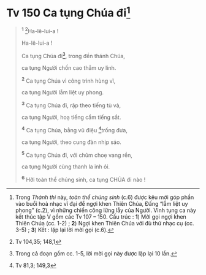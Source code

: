 # Tv 150 Ca tụng Chúa đi[^1-65bdea08-8b7b-4109-9950-ed168a0f37a1]

> <sup><b>1</b></sup> [^1@-65bdea08-8b7b-4109-9950-ed168a0f37a1]Ha-lê-lui-a !
>
> Ha-lê-lui-a !
>
> Ca tụng Chúa đi[^2-65bdea08-8b7b-4109-9950-ed168a0f37a1], trong đền thánh Chúa,
>
> ca tụng Người chốn cao thẳm uy linh.
>
> <sup><b>2</b></sup> Ca tụng Chúa vì công trình hùng vĩ,
>
> ca tụng Người lẫm liệt uy phong.
>
> <sup><b>3</b></sup> Ca tụng Chúa đi, rập theo tiếng tù và,
>
> ca tụng Người, hoạ tiếng cầm tiếng sắt.
>
> <sup><b>4</b></sup> Ca tụng Chúa, bằng vũ điệu [^2@-65bdea08-8b7b-4109-9950-ed168a0f37a1]trống đưa,
>
> ca tụng Người, theo cung đàn nhịp sáo.
>
> <sup><b>5</b></sup> Ca tụng Chúa đi, với chũm choẹ vang rền,
>
> ca tụng Người cùng thanh la inh ỏi.
>
> <sup><b>6</b></sup> Hỡi toàn thể chúng sinh, ca tụng CHÚA đi nào !

[^1-65bdea08-8b7b-4109-9950-ed168a0f37a1]: Trong _Thánh thi_ này, _toàn thể chúng sinh_ (c.6) được kêu mời góp phần vào buổi hoà nhạc vĩ đại để ngợi khen Thiên Chúa, Đấng “lẫm liệt uy phong” (c.2), vì những chiến công lừng lẫy của Người. Vinh tụng ca này kết thúc tập V gồm các Tv 107 – 150. Cấu trúc : **1**) Mời gọi ngợi khen Thiên Chúa (cc. 1-2) ; **2**) Ngợi khen Thiên Chúa với đủ thứ nhạc cụ (cc. 3-5) ; **3**) Kết : lặp lại lời mời gọi (c.6).

[^2-65bdea08-8b7b-4109-9950-ed168a0f37a1]: Trong cả đoạn gồm cc. 1-5, lời mời gọi này được lặp lại 10 lần.

[^1@-65bdea08-8b7b-4109-9950-ed168a0f37a1]: Tv 104,35; 148,1

[^2@-65bdea08-8b7b-4109-9950-ed168a0f37a1]: Tv 81,3; 149,3

